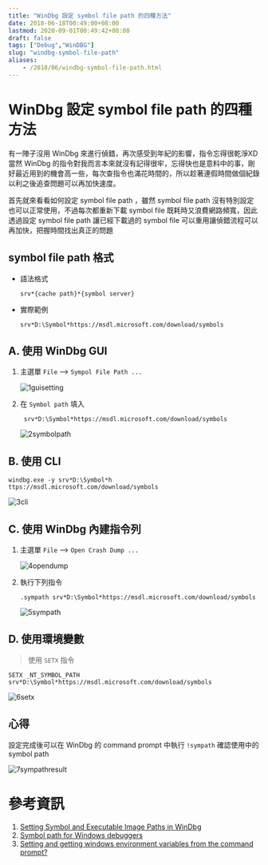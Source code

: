 ```yaml
---
title: "WinDbg 設定 symbol file path 的四種方法"
date: 2018-06-18T00:49:00+08:00
lastmod: 2020-09-01T00:49:42+08:00
draft: false
tags: ["Debug","WinDBG"]
slug: "windbg-symbol-file-path"
aliases:
    - /2018/06/windbg-symbol-file-path.html
---
```

# WinDbg 設定 symbol file path 的四種方法
有一陣子沒用 WinDbg 來進行偵錯，再次感受到年紀的影響，指令忘得很乾淨XD  當然 WinDbg 的指令對我而言本來就沒有記得很牢，忘得快也是意料中的事，剛好最近用到的機會高一些，每次查指令也滿花時間的，所以趁著連假時間做個紀錄以利之後追查問題可以再加快速度。

首先就來看看如何設定 symbol file path ，雖然 symbol file path 沒有特別設定也可以正常使用，不過每次都重新下載 symbol file 既耗時又浪費網路頻寬，因此透過設定 symbol file path 讓已經下載過的 symbol file 可以重用讓偵錯流程可以再加快，把握時間找出真正的問題


## symbol file path 格式
- 語法格式
    
    ```
    srv*{cache path}*{symbol server}
    ``` 
- 實際範例
    
    ```
    srv*D:\Symbol*https://msdl.microsoft.com/download/symbols
    ``` 

## A. 使用 WinDbg GUI
1. 主選單 `File` --> `Sympol File Path ...`
    
    ![1guisetting](https://user-images.githubusercontent.com/3851540/41510052-9295c476-7290-11e8-8097-641d3446410e.png) 
3. 在 `Symbol path` 填入
    
    ```
     srv*D:\Symbol*https://msdl.microsoft.com/download/symbols
    ``` 
    
    ![2symbolpath](https://user-images.githubusercontent.com/3851540/41510054-92caf59c-7290-11e8-8ae6-dfbf2dfd4ca0.png)

## B. 使用 CLI

```
windbg.exe -y srv*D:\Symbol*h
ttps://msdl.microsoft.com/download/symbols
```

![3cli](https://user-images.githubusercontent.com/3851540/41510055-930141b0-7290-11e8-8a94-4daf1cf0cd77.png)

## C. 使用 WinDbg 內建指令列
1. 主選單 `File` --> `Open Crash Dump ...`
    
    ![4opendump](https://user-images.githubusercontent.com/3851540/41510048-91625484-7290-11e8-8109-b60d4e237430.png) 
2. 執行下列指令
    
    ```
    .sympath srv*D:\Symbol*https://msdl.microsoft.com/download/symbols
    ``` 
    
    ![5sympath](https://user-images.githubusercontent.com/3851540/41510049-91e52f6c-7290-11e8-9815-34faa0ba2c4c.png)

## D. 使用環境變數

> 使用 `SETX` 指令

```
SETX _NT_SYMBOL_PATH srv*D:\Symbol*https://msdl.microsoft.com/download/symbols
```

![6setx](https://user-images.githubusercontent.com/3851540/41510050-9226708a-7290-11e8-91a0-6b88232671b0.png)

## 心得
設定完成後可以在 WinDbg 的 command prompt 中執行 `!sympath` 確認使用中的 symbol path

![7sympathresult](https://user-images.githubusercontent.com/3851540/41510051-9261fcf4-7290-11e8-927d-59e23c1ff2bf.png)


# 參考資訊
1. [Setting Symbol and Executable Image Paths in WinDbg](https://docs.microsoft.com/en-us/windows-hardware/drivers/debugger/setting-symbol-and-source-paths-in-windbg?WT.mc_id=DOP-MVP-5002594)
2. [Symbol path for Windows debuggers](https://docs.microsoft.com/en-us/windows-hardware/drivers/debugger/symbol-path?WT.mc_id=DOP-MVP-5002594)
3. [Setting and getting windows environment variables from the command prompt?](https://superuser.com/questions/79612/setting-and-getting-windows-environment-variables-from-the-command-prompt)